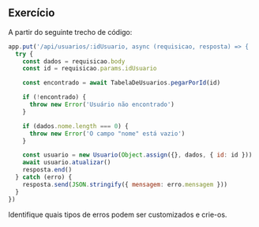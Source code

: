 ## Exercício

 A partir do seguinte trecho de código:
```javascript
app.put('/api/usuarios/:idUsuario, async (requisicao, resposta) => {
  try {
    const dados = requisicao.body
    const id = requisicao.params.idUsuario

    const encontrado = await TabelaDeUsuarios.pegarPorId(id)

    if (!encontrado) {
      throw new Error('Usuário não encontrado')
    }

    if (dados.nome.length === 0) {
      throw new Error('O campo "nome" está vazio')
    }

    const usuario = new Usuario(Object.assign({}, dados, { id: id }))
    await usuario.atualizar()
    resposta.end()
  } catch (erro) {
    resposta.send(JSON.stringify({ mensagem: erro.mensagem }))
  }
})
```
Identifique quais tipos de erros podem ser customizados e crie-os.

